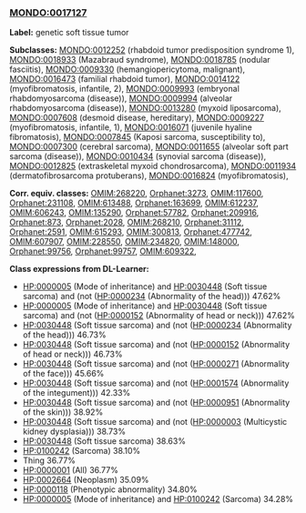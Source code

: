 
### [MONDO:0017127](http://purl.obolibrary.org/obo/MONDO_0017127)
**Label:** genetic soft tissue tumor

**Subclasses:** [MONDO:0012252](http://purl.obolibrary.org/obo/MONDO_0012252) (rhabdoid tumor predisposition syndrome 1), [MONDO:0018933](http://purl.obolibrary.org/obo/MONDO_0018933) (Mazabraud syndrome), [MONDO:0018785](http://purl.obolibrary.org/obo/MONDO_0018785) (nodular fasciitis), [MONDO:0009330](http://purl.obolibrary.org/obo/MONDO_0009330) (hemangiopericytoma, malignant), [MONDO:0016473](http://purl.obolibrary.org/obo/MONDO_0016473) (familial rhabdoid tumor), [MONDO:0014122](http://purl.obolibrary.org/obo/MONDO_0014122) (myofibromatosis, infantile, 2), [MONDO:0009993](http://purl.obolibrary.org/obo/MONDO_0009993) (embryonal rhabdomyosarcoma (disease)), [MONDO:0009994](http://purl.obolibrary.org/obo/MONDO_0009994) (alveolar rhabdomyosarcoma (disease)), [MONDO:0013280](http://purl.obolibrary.org/obo/MONDO_0013280) (myxoid liposarcoma), [MONDO:0007608](http://purl.obolibrary.org/obo/MONDO_0007608) (desmoid disease, hereditary), [MONDO:0009227](http://purl.obolibrary.org/obo/MONDO_0009227) (myofibromatosis, infantile, 1), [MONDO:0016071](http://purl.obolibrary.org/obo/MONDO_0016071) (juvenile hyaline fibromatosis), [MONDO:0007845](http://purl.obolibrary.org/obo/MONDO_0007845) (Kaposi sarcoma, susceptibility to), [MONDO:0007300](http://purl.obolibrary.org/obo/MONDO_0007300) (cerebral sarcoma), [MONDO:0011655](http://purl.obolibrary.org/obo/MONDO_0011655) (alveolar soft part sarcoma (disease)), [MONDO:0010434](http://purl.obolibrary.org/obo/MONDO_0010434) (synovial sarcoma (disease)), [MONDO:0012825](http://purl.obolibrary.org/obo/MONDO_0012825) (extraskeletal myxoid chondrosarcoma), [MONDO:0011934](http://purl.obolibrary.org/obo/MONDO_0011934) (dermatofibrosarcoma protuberans), [MONDO:0016824](http://purl.obolibrary.org/obo/MONDO_0016824) (myofibromatosis), 

**Corr. equiv. classes:** [OMIM:268220](http://purl.obolibrary.org/obo/OMIM_268220), [Orphanet:3273](http://www.orpha.net/ORDO/Orphanet_3273), [OMIM:117600](http://purl.obolibrary.org/obo/OMIM_117600), [Orphanet:231108](http://www.orpha.net/ORDO/Orphanet_231108), [OMIM:613488](http://purl.obolibrary.org/obo/OMIM_613488), [Orphanet:163699](http://www.orpha.net/ORDO/Orphanet_163699), [OMIM:612237](http://purl.obolibrary.org/obo/OMIM_612237), [OMIM:606243](http://purl.obolibrary.org/obo/OMIM_606243), [OMIM:135290](http://purl.obolibrary.org/obo/OMIM_135290), [Orphanet:57782](http://www.orpha.net/ORDO/Orphanet_57782), [Orphanet:209916](http://www.orpha.net/ORDO/Orphanet_209916), [Orphanet:873](http://www.orpha.net/ORDO/Orphanet_873), [Orphanet:2028](http://www.orpha.net/ORDO/Orphanet_2028), [OMIM:268210](http://purl.obolibrary.org/obo/OMIM_268210), [Orphanet:31112](http://www.orpha.net/ORDO/Orphanet_31112), [Orphanet:2591](http://www.orpha.net/ORDO/Orphanet_2591), [OMIM:615293](http://purl.obolibrary.org/obo/OMIM_615293), [OMIM:300813](http://purl.obolibrary.org/obo/OMIM_300813), [Orphanet:477742](http://www.orpha.net/ORDO/Orphanet_477742), [OMIM:607907](http://purl.obolibrary.org/obo/OMIM_607907), [OMIM:228550](http://purl.obolibrary.org/obo/OMIM_228550), [OMIM:234820](http://purl.obolibrary.org/obo/OMIM_234820), [OMIM:148000](http://purl.obolibrary.org/obo/OMIM_148000), [Orphanet:99756](http://www.orpha.net/ORDO/Orphanet_99756), [Orphanet:99757](http://www.orpha.net/ORDO/Orphanet_99757), [OMIM:609322](http://purl.obolibrary.org/obo/OMIM_609322), 

**Class expressions from DL-Learner:**

- [HP:0000005](http://purl.obolibrary.org/obo/HP_0000005) (Mode of inheritance) and [HP:0030448](http://purl.obolibrary.org/obo/HP_0030448) (Soft tissue sarcoma) and (not ([HP:0000234](http://purl.obolibrary.org/obo/HP_0000234) (Abnormality of the head))) 47.62%
- [HP:0000005](http://purl.obolibrary.org/obo/HP_0000005) (Mode of inheritance) and [HP:0030448](http://purl.obolibrary.org/obo/HP_0030448) (Soft tissue sarcoma) and (not ([HP:0000152](http://purl.obolibrary.org/obo/HP_0000152) (Abnormality of head or neck))) 47.62%
- [HP:0030448](http://purl.obolibrary.org/obo/HP_0030448) (Soft tissue sarcoma) and (not ([HP:0000234](http://purl.obolibrary.org/obo/HP_0000234) (Abnormality of the head))) 46.73%
- [HP:0030448](http://purl.obolibrary.org/obo/HP_0030448) (Soft tissue sarcoma) and (not ([HP:0000152](http://purl.obolibrary.org/obo/HP_0000152) (Abnormality of head or neck))) 46.73%
- [HP:0030448](http://purl.obolibrary.org/obo/HP_0030448) (Soft tissue sarcoma) and (not ([HP:0000271](http://purl.obolibrary.org/obo/HP_0000271) (Abnormality of the face))) 45.66%
- [HP:0030448](http://purl.obolibrary.org/obo/HP_0030448) (Soft tissue sarcoma) and (not ([HP:0001574](http://purl.obolibrary.org/obo/HP_0001574) (Abnormality of the integument))) 42.33%
- [HP:0030448](http://purl.obolibrary.org/obo/HP_0030448) (Soft tissue sarcoma) and (not ([HP:0000951](http://purl.obolibrary.org/obo/HP_0000951) (Abnormality of the skin))) 38.92%
- [HP:0030448](http://purl.obolibrary.org/obo/HP_0030448) (Soft tissue sarcoma) and (not ([HP:0000003](http://purl.obolibrary.org/obo/HP_0000003) (Multicystic kidney dysplasia))) 38.73%
- [HP:0030448](http://purl.obolibrary.org/obo/HP_0030448) (Soft tissue sarcoma) 38.63%
- [HP:0100242](http://purl.obolibrary.org/obo/HP_0100242) (Sarcoma) 38.10%
- Thing 36.77%
- [HP:0000001](http://purl.obolibrary.org/obo/HP_0000001) (All) 36.77%
- [HP:0002664](http://purl.obolibrary.org/obo/HP_0002664) (Neoplasm) 35.09%
- [HP:0000118](http://purl.obolibrary.org/obo/HP_0000118) (Phenotypic abnormality) 34.80%
- [HP:0000005](http://purl.obolibrary.org/obo/HP_0000005) (Mode of inheritance) and [HP:0100242](http://purl.obolibrary.org/obo/HP_0100242) (Sarcoma) 34.28%



